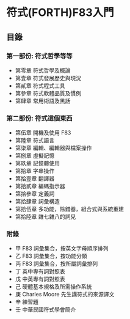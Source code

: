# 符式(FORTH)F83入門

## 目錄

### 第一部份: 符式哲學等等

* 第零章 符式哲學及概論
* 第壹章 符式發展歷史與現況
* 第貳章 符式程式工具
* 第參章 符式軟體品質及慣例
* 第肆章 常用術語及黑話 

### 第二部份: 符式這個東西

* 第伍章 開機及使用 F83
* 第陸章 符式語言
* 第柒章 編輯、編輯器與檔案操作
* 第捌章 虛擬記憶
* 第玖章 記憶體使用
* 第拾章 字串操作
* 第拾壹章 翻譯器
* 第拾貳章 編碼指示器
* 第拾參章 定義詞
* 第拾肆章 詞彙構造
* 第拾伍章 多功能，除錯器，組合式與系統重建
* 第拾陸章 雜七雜八的詞兒
  
### 附錄

* 甲 F83 詞彙集合，按英文字母順序排列
* 乙 F83 詞彙集合，按功能分類
* 丙 F83 詞彙集合，按所屬詞彙排列
* 丁 英中專有詞對照表
* 戊 中英專有詞對照表
* 己 硬體基本規格及所需操作系統
* 庚 Charles Moore 先生講符式的來源譯文
* 辛 練習題
* 壬 中華民國符式學會簡介